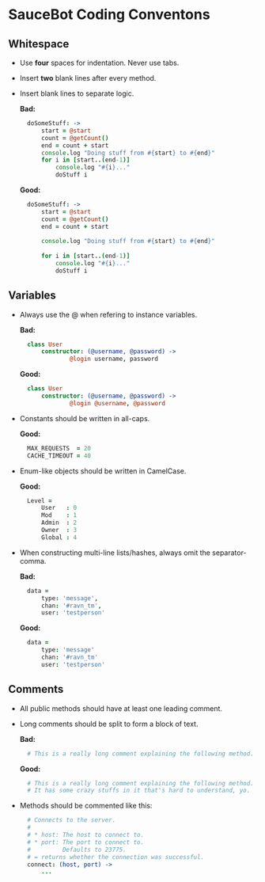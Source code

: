SauceBot Coding Conventons
==========================

Whitespace
----------
* Use **four** spaces for indentation. Never use tabs.
* Insert **two** blank lines after every method.
* Insert blank lines to separate logic.

  **Bad:**
  ```coffeescript
    doSomeStuff: ->
        start = @start
        count = @getCount()
        end = count + start
        console.log "Doing stuff from #{start} to #{end}"
        for i in [start..(end-1)]
            console.log "#{i}..."
            doStuff i
  ```
  **Good:**
  ```coffeescript
    doSomeStuff: ->
        start = @start
        count = @getCount()
        end = count + start
        
        console.log "Doing stuff from #{start} to #{end}"
        
        for i in [start..(end-1)]
            console.log "#{i}..."
            doStuff i
  ```
  
Variables
---------
* Always use the @ when refering to instance variables.

  **Bad:**
  ```coffeescript
    class User
        constructor: (@username, @password) ->
                @login username, password
  ```
  **Good:**
  ```coffeescript
    class User
        constructor: (@username, @password) ->
                @login @username, @password
  ```
  
* Constants should be written in all-caps.

  **Good:**
  ```coffeescript
    MAX_REQUESTS  = 20
    CACHE_TIMEOUT = 40
  ```
* Enum-like objects should be written in CamelCase.

  **Good:**
  ```coffeescript
    Level =
        User   : 0
        Mod    : 1
        Admin  : 2
        Owner  : 3
        Global : 4
  ```
* When constructing multi-line lists/hashes, always omit the separator-comma.

  **Bad:**
  ```coffeescript
    data =
        type: 'message',
        chan: '#ravn_tm',
        user: 'testperson'
  ```
  **Good:**
  ```coffeescript
    data =
        type: 'message'
        chan: '#ravn_tm'
        user: 'testperson'
  ```
  
Comments
--------
* All public methods should have at least one leading comment.
* Long comments should be split to form a block of text.

  **Bad:**
  ```coffeescript
    # This is a really long comment explaining the following method. It has some crazy stuffs in it that's hard to understand, yo.
  ```
  **Good:**
  ```coffeescript
    # This is a really long comment explaining the following method.
    # It has some crazy stuffs in it that's hard to understand, yo.
  ```
* Methods should be commented like this:
  ```coffeescript
    # Connects to the server.
    #
    # * host: The host to connect to.
    # * port: The port to connect to.
    #         Defaults to 23775.
    # = returns whether the connection was successful.
    connect: (host, port) ->
        ...
  ```
